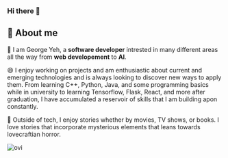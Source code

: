### Hi there 👋

<!--
**SquidCaptain/SquidCaptain** is a ✨ _special_ ✨ repository because its `README.md` (this file) appears on your GitHub profile.

Here are some ideas to get you started:

- 🔭 I’m currently working on ...
- 🌱 I’m currently learning ...
- 👯 I’m looking to collaborate on ...
- 🤔 I’m looking for help with ...
- 💬 Ask me about ...
- 📫 How to reach me: ...
- 😄 Pronouns: ...
- ⚡ Fun fact: ...
-->

## 🚀 About me
👋 I am George Yeh, a **software developer** intrested in many different areas all the way from **web developement** to **AI**.

😄 I enjoy working on projects and am enthusiastic about current and emerging technologies and is always looking to discover new ways to apply them. 
From learning C++, Python, Java, and some programming basics while in university to learning Tensorflow, Flask, React, and more after graduation, I have accumulated a reservoir of skills that I am building apon constantly.

📖 Outside of tech, I enjoy stories whether by movies, TV shows, or books. I love stories that incorporate mysterious elements that leans towards lovecraftian horror.

<img src="https://github-readme-stats.vercel.app/api/top-langs?username=squidcaptain&show_icons=true&locale=en&layout=compact&theme=chartreuse-dark" alt="ovi" />

